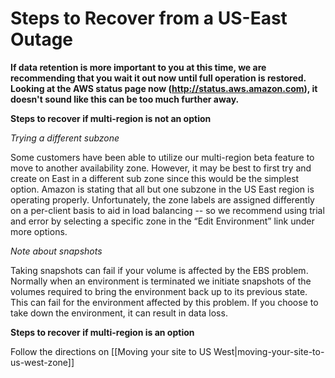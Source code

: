 # Steps to Recover from a US-East Outage

**If data retention is more important to you at this time, we are recommending that you wait it out now until full operation is restored. Looking at the AWS status page now (http://status.aws.amazon.com), it doesn't sound like this can be too much further away.**

**Steps to recover if multi-region is not an option**

*Trying a different subzone*

Some customers have been able to utilize our multi-region beta feature to move to another availability zone. However, it may be best to first try and create on East in a different sub zone since this would be the simplest option. Amazon is stating that all but one subzone in the US East region is operating properly. Unfortunately, the zone labels are assigned differently on a per-client basis to aid in load balancing -- so we recommend using trial and error by selecting a specific zone in the “Edit Environment” link under more options.

*Note about snapshots*

Taking snapshots can fail if your volume is affected by the EBS problem. Normally when an environment is terminated we initiate snapshots of the volumes required to bring the environment back up to its previous state. This can fail for the environment affected by this problem. If you choose to take down the environment, it can result in data loss.

**Steps to recover if multi-region is an option**

Follow the directions on [[Moving your site to US West|moving-your-site-to-us-west-zone]]